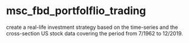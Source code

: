 # msc_fbd_portfolflio_trading
 create a real-life investment strategy based on the time-series and the cross-section US stock data covering the period from 7/1962 to 12/2019.
